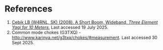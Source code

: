 # References


1. [Cebik LB (W4RNL, SK) (2008). A Short Boom, Wideband, *Three Element Yagi for 10 Meters*.](https://www.arrl.org/files/file/Product%20Notes/Antenna_Compendium_Vol_8/Cebik2a.pdf) Last accessed 19 July 2025.
2. Common mode chokes (G3TXQ) - http://www.karinya.net/g3txq/chokes/#measurement. Last accessed 30 Sept 2025.